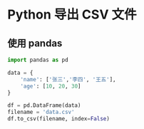 # Python 导出 CSV 文件

## 使用 pandas

```py
import pandas as pd

data = {
    'name': ['张三','李四', '王五'],
    'age': [10, 20, 30]
}

df = pd.DataFrame(data)
filename = 'data.csv'
df.to_csv(filename, index=False)
```
